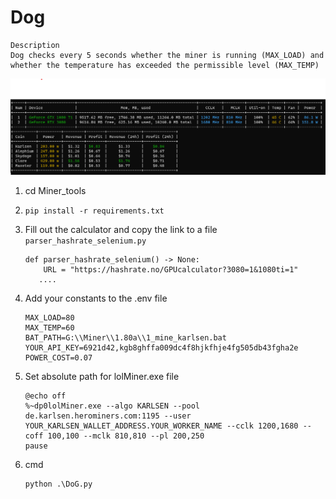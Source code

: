 # Dog

```
Description
Dog checks every 5 seconds whether the miner is running (MAX_LOAD) and whether the temperature has exceeded the permissible level (MAX_TEMP)
```

![Dog.png](Dog.png)


1. cd Miner_tools
2. `pip install -r requirements.txt`
3. Fill out the calculator and copy the link to a file `parser_hashrate_selenium.py`

   ```pycon
   def parser_hashrate_selenium() -> None:
       URL = "https://hashrate.no/GPUcalculator?3080=1&1080ti=1"
      ....
   ```

4. Add your constants to the .env file
    ```
    MAX_LOAD=80
    MAX_TEMP=60
    BAT_PATH=G:\\Miner\\1.80a\\1_mine_karlsen.bat
    YOUR_API_KEY=6921d42,kgb8ghffa009dc4f8hjkfhje4fg505db43fgha2e
    POWER_COST=0.07
    ```

5. Set absolute path for lolMiner.exe file

    ```
    @echo off
    %~dp0lolMiner.exe --algo KARLSEN --pool de.karlsen.herominers.com:1195 --user YOUR_KARLSEN_WALLET_ADDRESS.YOUR_WORKER_NAME --cclk 1200,1680 --coff 100,100 --mclk 810,810 --pl 200,250
    pause
    ```

6. cmd
    ```pycon
    python .\DoG.py
    ```
   
